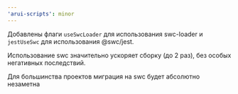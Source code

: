 ```yaml
---
'arui-scripts': minor
---
```


Добавлены флаги `useSwcLoader` для использования swc-loader и `jestUseSwc` для использования @swc/jest.

Использование swc значительно ускоряет сборку (до 2 раз), без особых негативных последствий.

Для большинства проектов миграция на swc будет абсолютно незаметна
